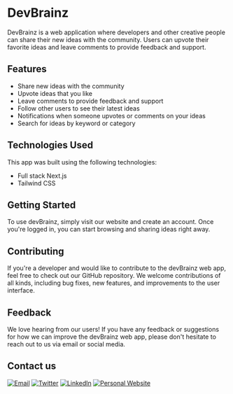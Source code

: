 # DevBrainz

DevBrainz is a web application where developers and other creative people can share their new ideas with the community. Users can upvote their favorite ideas and leave comments to provide feedback and support.

## Features

- Share new ideas with the community
- Upvote ideas that you like
- Leave comments to provide feedback and support
- Follow other users to see their latest ideas
- Notifications when someone upvotes or comments on your ideas
- Search for ideas by keyword or category

## Technologies Used

This app was built using the following technologies:

- Full stack Next.js
- Tailwind CSS

## Getting Started

To use devBrainz, simply visit our website and create an account. Once you're logged in, you can start browsing and sharing ideas right away.

## Contributing

If you're a developer and would like to contribute to the devBrainz web app, feel free to check out our GitHub repository. We welcome contributions of all kinds, including bug fixes, new features, and improvements to the user interface.

## Feedback

We love hearing from our users! If you have any feedback or suggestions for how we can improve the devBrainz web app, please don't hesitate to reach out to us via email or social media.

## Contact us

[![Email](https://img.shields.io/badge/Email-contact%40devbrainz.com-blue?style=flat-square&logo=gmail)](mailto:plasmaharsh@gmail.com)
[![Twitter](https://img.shields.io/twitter/follow/Harsh_script?color=%231DA1F2&label=Twitter&logo=twitter&style=flat-square)](https://twitter.com/Harsh_script)
[![LinkedIn](https://img.shields.io/badge/LinkedIn-Harsh%20Raj-0077B5?style=flat-square&logo=linkedin)](https://www.linkedin.com/in/harsh-raj-1b6638258/)
[![Personal Website](https://img.shields.io/badge/Personal%20Website-Harsh%20Raj-9cf?style=flat-square&logo=google-chrome)](https://plasmaharsh.netlify.app/)
